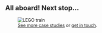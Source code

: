 <h2>
  All aboard! Next stop&hellip;
</h2>

<figure class="next-stop">
  <img
    alt="LEGO train"
    src="{{ site.url }}/assets/lego-train.jpg"
  />
  <figcaption>
    <a href="{{ '/#case_studies' | absolute_url }}">
      See more case studies</a>
    or
    <a href="{{ '/contact/' | absolute_url }}">
      get in touch</a>.
  </figcaption>
</figure>
